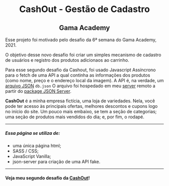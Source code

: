 <h1 align="center" margin-bottom="32px">CashOut - Gestão de Cadastro</h1>
<h2 align="center">Gama Academy</h2>

<p>Esse projeto foi motivado pelo desafio da 6ª semana do Gama Academy, 2021.</p>

O objetivo desse novo desafio foi criar um simples mecanismo de cadastro de usuários e registro dos produtos adicionaos ao carrinho.

Para esse segundo desafio da Cashout, foi usado Javascript Assíncrono para o fetch de uma API a qual continha as informações dos produtos (como nome, preço e o endereço local da imagem). A API é, na verdade, um [arquivo JSON](https://my-json-server.typicode.com/oliverids/gestao-de-cadastro/produtos) <code>db.json</code> O arquivo foi hospedado em meu [server](https://my-json-server.typicode.com/oliverids/gestao-de-cadastro) remoto a partir do [package JSON Server](https://www.npmjs.com/package/json-server).


<p style="font-size:14px"><span style="font-weight: bold">CashOut</span> é a minha empresa fictícia, uma loja de variedades. Nela, você pode ter acesso às principais ofertas, melhores descontos e cupons logo no início do site. Um pouco mais embaixo, se tem a seção de categorias; uma seção de produtos mais vendidos do dia; e, por fim, o rodapé.</p>

***

##### Essa página se utiliza de:
* uma única página html;
* SASS / CSS;
* JavaScript Vanilla;
* json-server para criação de uma API fake.

***

#### Veja meu segundo desafio da [CashOut](https://oliverids.github.io/gestao-de-cadastro/)!